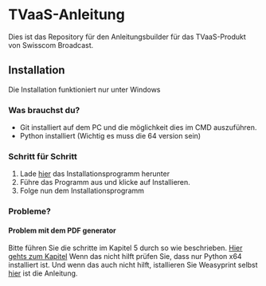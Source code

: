 # TVaaS-Anleitung

Dies ist das Repository für den Anleitungsbuilder für das TVaaS-Produkt von Swisscom Broadcast.

## Installation

Die Installation funktioniert nur unter Windows

### Was brauchst du?

- Git installiert auf dem PC und die möglichkeit dies im CMD auszuführen.
- Python installiert (Wichtig es muss die 64 version sein)

### Schritt für Schritt

1. Lade [hier](https://github.com/binggelivo-sbc/TVaaS-Anleitung/raw/master/TVaaS-Betriebsanleitung.exe "Download Installationsprogramm") das Installationsprogramm herunter
2. Führe das Programm aus und klicke auf Installieren.
3. Folge nun dem Installationsprogramm

### Probleme?

#### Problem mit dem PDF generator

Bitte führen Sie die schritte im Kapitel 5 durch so wie beschrieben. [Hier gehts zum Kapitel](https://weasyprint.readthedocs.io/en/latest/install.html#step-5-run-weasyprint "PDF-Generator Fixen")
Wenn das nicht hilft prüfen Sie, dass nur Python x64 installiert ist. Und wenn das auch nicht hilft, istallieren Sie Weasyprint selbst [hier](https://weasyprint.readthedocs.io/en/latest/install.html "Weasyprint installieren") ist die Anleitung.

